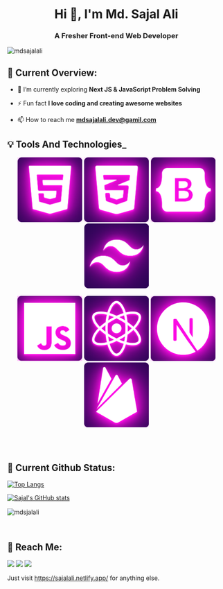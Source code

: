 <h1 align="center">Hi 👋, I'm Md. Sajal Ali</h1>
<h3 align="center">A Fresher Front-end Web Developer</h3>

<p align="left"> <img src="https://komarev.com/ghpvc/?username=mdsajalali&label=Profile%20views&color=0e75b6&style=flat" alt="mdsajalali" /> </p>

<!-- <p align="left"> <a href="https://github.com/ryo-ma/github-profile-trophy"><img src="https://github-profile-trophy.vercel.app/?username=tahirahmad01" alt="tahirahmad01" /></a> </p> -->

## 🙂 **Current Overview**:

- 🌱 I’m currently exploring **Next JS & JavaScript Problem Solving**

<!-- - 👨‍💻 All of my projects are available at [www.abc.com](www.abc.com) -->

- ⚡ Fun fact **I love coding and creating awesome websites**

- 📫 How to reach me **mdsajalali.dev@gamil.com**

## :bulb: Tools And Technologies\_

<p align="center">
<img height="150" src="images/technologies/HTML5.png"/>
<img height="150" src="images/technologies/CSS3.png"/>
<img height="150" src="images/technologies/BOOTSTRAP.png"/>
<img height="150" src="images/technologies/TAILWIND.png"/>
</p>
<p align="center">
<img height="150" src="images/technologies/JS.png"/>
<img height="150" src="images/technologies/REACT.png"/>
<img height="150" src="images/technologies/NEXTJS.png"/>
<img height="150" src="images/technologies/FIREBASE.png"/>
</p>

</p>

<br/>
<br/>

## 🚀 **Current Github Status**:

[![Top Langs](stats.vercel.app/api?username=mdsajalali&count_private=true&show_icons=true)](https://github.com/mdsajalali/github-readme-stats)

[![Sajal's GitHub stats](https://github-readme-stats.vercel.app/api?username=mdsajalali&count_private=true&show_icons=true)](https://github.com/mdsjalali/github-readme-stats)

<p><img align="center" src="https://github-readme-streak-stats.herokuapp.com/?user=mdsajalali&" alt="mdsjalali" /></p>

<br/>

## 📱 **Reach Me**:

<p align="left">

<a href="https://www.facebook.com/imsajall/"><img src="https://img.icons8.com/fluency/48/000000/facebook.png"/></a>
<a href="https://www.linkedin.com/in/mdsajalali/"><img src="https://img.icons8.com/fluent/48/000000/linkedin.png"/></a>
<a href="mailto:mdsajalali.dev@gmail.com"><img src="https://img.icons8.com/fluency/48/000000/gmail-new.png"/></a>

</p>

Just visit <https://sajalali.netlify.app/> for anything else.

